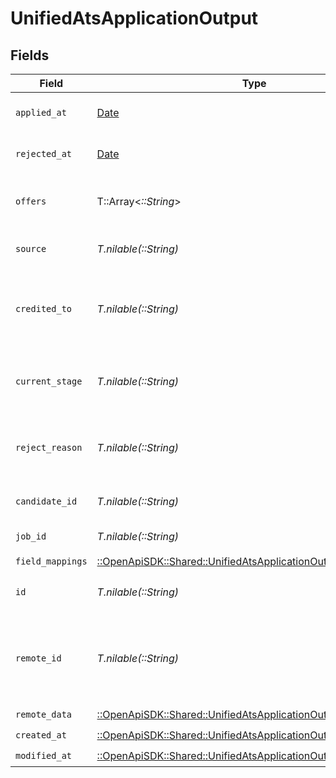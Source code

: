 # UnifiedAtsApplicationOutput


## Fields

| Field                                                                                                                             | Type                                                                                                                              | Required                                                                                                                          | Description                                                                                                                       |
| --------------------------------------------------------------------------------------------------------------------------------- | --------------------------------------------------------------------------------------------------------------------------------- | --------------------------------------------------------------------------------------------------------------------------------- | --------------------------------------------------------------------------------------------------------------------------------- |
| `applied_at`                                                                                                                      | [Date](https://ruby-doc.org/stdlib-2.6.1/libdoc/date/rdoc/Date.html)                                                              | :heavy_minus_sign:                                                                                                                | The application date                                                                                                              |
| `rejected_at`                                                                                                                     | [Date](https://ruby-doc.org/stdlib-2.6.1/libdoc/date/rdoc/Date.html)                                                              | :heavy_minus_sign:                                                                                                                | The rejection date                                                                                                                |
| `offers`                                                                                                                          | T::Array<*::String*>                                                                                                              | :heavy_minus_sign:                                                                                                                | The offers UUIDs for the application                                                                                              |
| `source`                                                                                                                          | *T.nilable(::String)*                                                                                                             | :heavy_minus_sign:                                                                                                                | The source of the application                                                                                                     |
| `credited_to`                                                                                                                     | *T.nilable(::String)*                                                                                                             | :heavy_minus_sign:                                                                                                                | The UUID of the person credited for the application                                                                               |
| `current_stage`                                                                                                                   | *T.nilable(::String)*                                                                                                             | :heavy_minus_sign:                                                                                                                | The UUID of the current stage of the application                                                                                  |
| `reject_reason`                                                                                                                   | *T.nilable(::String)*                                                                                                             | :heavy_minus_sign:                                                                                                                | The rejection reason for the application                                                                                          |
| `candidate_id`                                                                                                                    | *T.nilable(::String)*                                                                                                             | :heavy_minus_sign:                                                                                                                | The UUID of the candidate                                                                                                         |
| `job_id`                                                                                                                          | *T.nilable(::String)*                                                                                                             | :heavy_minus_sign:                                                                                                                | The UUID of the job                                                                                                               |
| `field_mappings`                                                                                                                  | [::OpenApiSDK::Shared::UnifiedAtsApplicationOutputFieldMappings](../../models/shared/unifiedatsapplicationoutputfieldmappings.md) | :heavy_check_mark:                                                                                                                | N/A                                                                                                                               |
| `id`                                                                                                                              | *T.nilable(::String)*                                                                                                             | :heavy_minus_sign:                                                                                                                | The UUID of the application                                                                                                       |
| `remote_id`                                                                                                                       | *T.nilable(::String)*                                                                                                             | :heavy_minus_sign:                                                                                                                | The remote ID of the application in the context of the 3rd Party                                                                  |
| `remote_data`                                                                                                                     | [::OpenApiSDK::Shared::UnifiedAtsApplicationOutputRemoteData](../../models/shared/unifiedatsapplicationoutputremotedata.md)       | :heavy_check_mark:                                                                                                                | N/A                                                                                                                               |
| `created_at`                                                                                                                      | [::OpenApiSDK::Shared::UnifiedAtsApplicationOutputCreatedAt](../../models/shared/unifiedatsapplicationoutputcreatedat.md)         | :heavy_check_mark:                                                                                                                | N/A                                                                                                                               |
| `modified_at`                                                                                                                     | [::OpenApiSDK::Shared::UnifiedAtsApplicationOutputModifiedAt](../../models/shared/unifiedatsapplicationoutputmodifiedat.md)       | :heavy_check_mark:                                                                                                                | N/A                                                                                                                               |
